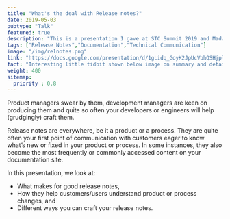 ```yaml
---
title: "What's the deal with Release notes?"
date: 2019-05-03
pubtype: "Talk"
featured: true
description: "This is a presentation I gave at STC Summit 2019 and Madworld 2018 about the importance of Release Notes in product development and how they can help shape your initial conversations with customers."
tags: ["Release Notes","Documentation","Technical Communication"]
image: "/img/relnotes.png"
link: "https://docs.google.com/presentation/d/1gLidq_GoyK2JpUcVbhQSHjpluoZZbCbDlv1oxfHzrxc/edit?usp=sharing"
fact: "Interesting little tidbit shown below image on summary and detail page"
weight: 400
sitemap:
  priority : 0.8
---
```


Product managers swear by them, development managers are keen on producing them and quite so often your developers or engineers will help (grudgingly) craft them.

Release notes are everywhere, be it a product or a process. They are quite often your first point of communication with customers eager to know what’s new or fixed in your product or process. In some instances, they also become the most frequently or commonly accessed content on your documentation site.

In this presentation, we look at:

 - What makes for good release notes,
 - How they help customers/users understand product or process changes, and
 - Different ways you can craft your release notes.
